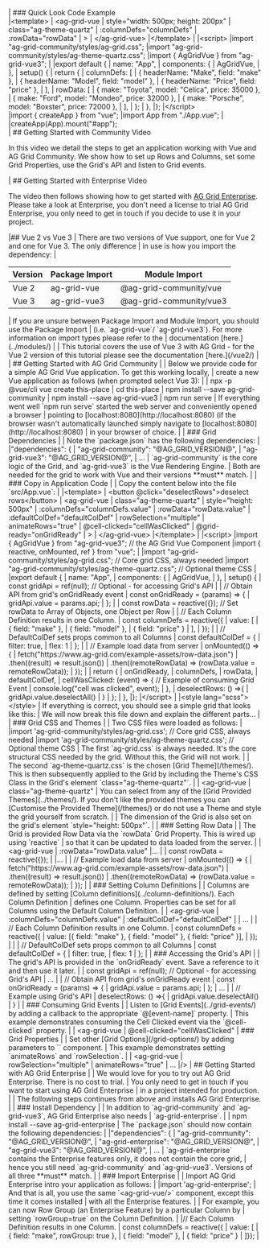<framework-specific-section frameworks="vue">
| ### Quick Look Code Example
</framework-specific-section>

<framework-specific-section frameworks="vue">
<tabs>

<tabs-links>
<open-in-cta type="codesandbox" href="https://codesandbox.io/s/ag-grid-vue-3-example-bvwik?file=/src/main.js" />
</tabs-links>

<div tab-label="App.vue">
</framework-specific-section>

<framework-specific-section frameworks="vue">
<snippet transform={false} language="jsx" lineNumbers="true">
|&lt;template>
|  &lt;ag-grid-vue
|    style="width: 500px; height: 200px"
|    class="ag-theme-quartz"
|    :columnDefs="columnDefs"
|    :rowData="rowData"
|  >
|  &lt;/ag-grid-vue>
|&lt;/template>
|
|&lt;script>
|import "ag-grid-community/styles/ag-grid.css";
|import "ag-grid-community/styles/ag-theme-quartz.css";
|import { AgGridVue } from "ag-grid-vue3";
|
|export default {
|  name: "App",
|  components: {
|    AgGridVue,
|  },
|  setup() {
|    return {
|      columnDefs: [
|        { headerName: "Make", field: "make" },
|        { headerName: "Model", field: "model" },
|        { headerName: "Price", field: "price" },
|      ],
|      rowData: [
|        { make: "Toyota", model: "Celica", price: 35000 },
|        { make: "Ford", model: "Mondeo", price: 32000 },
|        { make: "Porsche", model: "Boxster", price: 72000 },
|      ],
|    };
|  },
|};
|&lt;/script>
</snippet>
</framework-specific-section>

<framework-specific-section frameworks="vue">
</div>
<div tab-label="main.js">
</framework-specific-section>

<framework-specific-section frameworks="vue">
<snippet transform={false} language="jsx" lineNumbers="true">
|import { createApp } from "vue";
|import App from "./App.vue";
|
|createApp(App).mount("#app");
</framework-specific-section>

<framework-specific-section frameworks="vue">
</div>

</tabs>
</framework-specific-section>

<framework-specific-section frameworks="vue">
| ## Getting Started with Community Video
</framework-specific-section>

<framework-specific-section frameworks="vue">
 <video-section id="V14w_NFuZB4" title="Video Tutorial for Getting Started with AG Grid Community">
 <p>
     In this video we detail the steps to get an application working with Vue and AG Grid Community. We show how to set up Rows and Columns, set some Grid Properties, use the Grid's API and listen to Grid events.
 </p>
 </video-section>
</framework-specific-section>

<framework-specific-section frameworks="vue">
| ## Getting Started with Enterprise Video
</framework-specific-section>

<framework-specific-section frameworks="vue">
 <video-section id="9WnYqSxTuE8" title="Getting Started with AG Grid Enterprise">
 <p>
     The video then follows showing how to get started with <a href="../licensing/">AG Grid Enterprise</a>. Please take a look at Enterprise, you don't need a license to trial AG Grid Enterprise, you only need to get in touch if you decide to use it in your project.
 </p>
 </video-section>
</framework-specific-section>

<framework-specific-section frameworks="vue">
|## Vue 2 vs Vue 3
| There are two versions of Vue support, one for Vue 2 and one for Vue 3. The only difference
| in use is how you import the dependency:
|
</framework-specific-section>

<framework-specific-section frameworks="vue">
<div class="font-size-responsive">
    <table>
        <thead>
        <tr>
            <th>Version</th>
            <th>Package Import</th>
            <th>Module Import</th>
        </tr>
        </thead>
        <tbody>
        <tr>
            <td>Vue 2</td>
            <td>ag-grid-vue</td>
            <td>@ag-grid-community/vue</td>
        </tr>
        <tr>
            <td>Vue 3</td>
            <td>ag-grid-vue3</td>
            <td>@ag-grid-community/vue3</td>
        </tr>
        </tbody>
    </table>
</div>
</framework-specific-section>

<framework-specific-section frameworks="vue">
| If you are unsure between Package Import and Module Import, you should use the Package Import
| (i.e. `ag-grid-vue`/ `ag-grid-vue3`). For more information on import types please refer to the 
| documentation [here.](../modules/)
|
| This tutorial covers the use of Vue 3 with AG Grid - for the Vue 2 version of this tutorial please see the documentation [here.](/vue2/)
|
| ## Getting Started with AG Grid Community
|
| Below we provide code for a simple AG Grid Vue application. To get this working locally,
| create a new Vue application as follows (when prompted select Vue 3):
|
</framework-specific-section>

<framework-specific-section frameworks="vue">
<snippet transform={false} language="bash">
| npx -p @vue/cli vue create this-place
| cd this-place
| npm install --save ag-grid-community
| npm install --save ag-grid-vue3
| npm run serve
</snippet>
</framework-specific-section> 

<framework-specific-section frameworks="vue">
| If everything went well `npm run serve` started the web server and conveniently opened a browser
| pointing to [localhost:8080](http://localhost:8080) (if the browser wasn't automatically launched simply navigate to [localhost:8080](http://localhost:8080)
| in your browser of choice.
|
| ### Grid Dependencies
|
| Note the `package.json` has the following dependencies:
|
</framework-specific-section>

<framework-specific-section frameworks="vue">
<snippet transform={false}>
|"dependencies": {
|    "ag-grid-community": "@AG_GRID_VERSION@",
|    "ag-grid-vue3": "@AG_GRID_VERSION@",
|    ...
</snippet>
</framework-specific-section>

<framework-specific-section frameworks="vue">
| `ag-grid-community` is the core logic of the Grid, and `ag-grid-vue3` is the Vue Rendering Engine.
| Both are needed for the grid to work with Vue and their versions **must** match.
|
| ### Copy in Application Code
|
| Copy the content below into the file `src/App.vue`:
|
</framework-specific-section>

<framework-specific-section frameworks="vue">
<snippet transform={false} language="html">
|&lt;template>
|  &lt;button @click="deselectRows">deselect rows&lt;/button>
|  &lt;ag-grid-vue
|    class="ag-theme-quartz"
|    style="height: 500px"
|    :columnDefs="columnDefs.value"
|    :rowData="rowData.value"
|    :defaultColDef="defaultColDef"
|    rowSelection="multiple"
|    animateRows="true"
|    @cell-clicked="cellWasClicked"
|    @grid-ready="onGridReady"
|  >
|  &lt;/ag-grid-vue>
|&lt;/template>
|
|&lt;script>
|import { AgGridVue } from "ag-grid-vue3";  // the AG Grid Vue Component
|import { reactive, onMounted, ref } from "vue";
|
|import "ag-grid-community/styles/ag-grid.css"; // Core grid CSS, always needed
|import "ag-grid-community/styles/ag-theme-quartz.css"; // Optional theme CSS
|
|export default {
|  name: "App",
|  components: {
|    AgGridVue,
|  },
|  setup() {
|    const gridApi = ref(null); // Optional - for accessing Grid's API
|
|    // Obtain API from grid's onGridReady event
|    const onGridReady = (params) => {
|      gridApi.value = params.api;
|    };
|
|    const rowData = reactive({}); // Set rowData to Array of Objects, one Object per Row
|
|    // Each Column Definition results in one Column.
|    const columnDefs = reactive({
|      value: [
|           { field: "make" },
|           { field: "model" },
|           { field: "price" }
|      ],
|    });
|
|    // DefaultColDef sets props common to all Columns
|    const defaultColDef = {
|      filter: true,
|      flex: 1
|    };
|
|    // Example load data from server
|    onMounted(() => {
|      fetch("https://www.ag-grid.com/example-assets/row-data.json")
|        .then((result) => result.json())
|        .then((remoteRowData) => (rowData.value = remoteRowData));
|    });
|
|    return {
|      onGridReady,
|      columnDefs,
|      rowData,
|      defaultColDef,
|      cellWasClicked: (event) => { // Example of consuming Grid Event
|        console.log("cell was clicked", event);
|      },
|      deselectRows: () =>{
|        gridApi.value.deselectAll()
|      }
|    };
|  },
|};
|&lt;/script>
|
|&lt;style lang="scss">&lt;/style>
</snippet>
</framework-specific-section>

<framework-specific-section frameworks="vue">
| If everything is correct, you should see a simple grid that looks like this:
</framework-specific-section>
<framework-specific-section frameworks="vue">
<image-caption src="step1.png" alt="AG Grid in its simplest form" maxWidth="80%" constrained="true" centered="true"></image-caption>
</framework-specific-section>

<framework-specific-section frameworks="vue">
| We will now break this file down and explain the different parts...
|
| ### Grid CSS and Themes
|
| Two CSS files were loaded as follows:
|
</framework-specific-section>

<framework-specific-section frameworks="vue">
<snippet transform={false} language="jsx">
|import 'ag-grid-community/styles/ag-grid.css'; // Core grid CSS, always needed
|import 'ag-grid-community/styles/ag-theme-quartz.css'; // Optional theme CSS
</snippet>
</framework-specific-section>

<framework-specific-section frameworks="vue">
| The first `ag-grid.css` is always needed. It's the core structural CSS needed by the grid. Without this, the Grid will not work.
|
| The second `ag-theme-quartz.css` is the chosen [Grid Theme](/themes/). This is then subsequently applied to the Grid by including the Theme's CSS Class in the Grid's element `class="ag-theme-quartz"`.
|
</framework-specific-section>

<framework-specific-section frameworks="vue">
<snippet transform={false} language="jsx">
| &lt;ag-grid-vue
|    class="ag-theme-quartz"
</snippet>
</framework-specific-section>

<framework-specific-section frameworks="vue">
| You can select from any of the [Grid Provided Themes](../themes/). If you don't like the provided themes you can [Customise the Provided Theme](/themes/) or do not use a Theme and style the grid yourself from scratch.
|
| The dimension of the Grid is also set on the grid's element `style="height: 500px"`.
|
| ### Setting Row Data
|
| The Grid is provided Row Data via the `rowData` Grid Property. This is wired up using `reactive`
| so that it can be updated to data loaded from the server.
|
</framework-specific-section>

<framework-specific-section frameworks="vue">
<snippet transform={false} language="jsx">
|  &lt;ag-grid-vue
|    :rowData="rowData.value"
|...
|
| const rowData = reactive({});
|
|...
|
| // Example load data from server
| onMounted(() => {
|   fetch("https://www.ag-grid.com/example-assets/row-data.json")
|     .then((result) => result.json())
|     .then((remoteRowData) => (rowData.value = remoteRowData));
| });
|
</snippet>
</framework-specific-section>

<framework-specific-section frameworks="vue">
| ### Setting Column Definitions
|
| Columns are defined by setting [Column definitions](../column-definitions/). Each Column Definition
| defines one Column. Properties can be set for all Columns using the Default Column Definition.
|
</framework-specific-section>

<framework-specific-section frameworks="vue">
<snippet transform={false} language="jsx">
|  &lt;ag-grid-vue
|    :columnDefs="columnDefs.value"
|    :defaultColDef="defaultColDef"
|
| ...
|
| // Each Column Definition results in one Column.
| const columnDefs = reactive({
|   value: [{ field: "make" }, { field: "model" }, { field: "price" }],
| });
|
|
| // DefaultColDef sets props common to all Columns
| const defaultColDef = {
|   filter: true,
|   flex: 1
| };
|
</snippet>
</framework-specific-section>

<framework-specific-section frameworks="vue">
| ### Accessing the Grid's API
|
| The grid's API is provided in the `onGridReady` event. Save a reference to it and then use it later.
|
</framework-specific-section>

<framework-specific-section frameworks="vue">
<snippet transform={false} language="jsx">
| const gridApi = ref(null); // Optional - for accessing Grid's API
| ...
|
| // Obtain API from grid's onGridReady event
| const onGridReady = (params) => {
|   gridApi.value = params.api;
| };
| ...
|
| // Example using Grid's API
| deselectRows: () =>{
|   gridApi.value.deselectAll()
| }
|
</snippet>
</framework-specific-section>

<framework-specific-section frameworks="vue">
| ### Consuming Grid Events
|
| Listen to [Grid Events](../grid-events/) by adding a callback to the appropriate `@[event-name]` property.
| This example demonstrates consuming the Cell Clicked event via the `@cell-clicked` property.
|
</framework-specific-section>

<framework-specific-section frameworks="vue">
<snippet transform={false} language="jsx">
|  &lt;ag-grid-vue
|    @cell-clicked="cellWasClicked"
</snippet>
</framework-specific-section>

<framework-specific-section frameworks="vue">
| ### Grid Properties
|
| Set other [Grid Options](/grid-options/) by adding parameters to `<ag-grid-vue/>` component.
| This example demonstrates setting `animateRows` and `rowSelection`.
|
</framework-specific-section>

<framework-specific-section frameworks="vue">
<snippet transform={false} language="jsx">
|  &lt;ag-grid-vue
|    rowSelection="multiple"
|    animateRows="true"
|    ...
|/>
</snippet>
</framework-specific-section>

<framework-specific-section frameworks="vue">
<snippet transform={false} language="jsx">
| ## Getting Started with AG Grid Enterprise
|
| We would love for you to try out AG Grid Enterprise. There is no cost to trial.
| You only need to get in touch if you want to start using AG Grid Enterprise
| in a project intended for production.
|
| The following steps continues from above and installs AG Grid Enterprise.
|
| ### Install Dependency
|
| In addition to `ag-grid-community` and `ag-grid-vue3`, AG Grid Enterprise also needs
| `ag-grid-enterprise`.
|
</snippet>
</framework-specific-section>

<framework-specific-section frameworks="vue">
<snippet transform={false} language="bash">
| npm install --save ag-grid-enterprise
</snippet>
</framework-specific-section>

<framework-specific-section frameworks="vue">
| The `package.json` should now contain the following dependencies:
|
</framework-specific-section>

<framework-specific-section frameworks="vue">
<snippet transform={false} language="jsx">
|"dependencies": {
|    "ag-grid-community": "@AG_GRID_VERSION@",
|    "ag-grid-enterprise": "@AG_GRID_VERSION@",
|    "ag-grid-vue3": "@AG_GRID_VERSION@",
|    ...
</snippet>
</framework-specific-section>

<framework-specific-section frameworks="vue">
| `ag-grid-enterprise` contains the Enterprise features only, it does not contain the core grid,
| hence you still need `ag-grid-community` and `ag-grid-vue3`. Versions of all three **must** match.
|
| ### Import Enterprise
|
| Import AG Grid Enterprise intro your application as follows:
|
</framework-specific-section>

<framework-specific-section frameworks="vue">
<snippet transform={false} language="jsx">
|import 'ag-grid-enterprise';
</snippet>
</framework-specific-section>

<framework-specific-section frameworks="vue">
| And that is all, you use the same `&lt;ag-grid-vue/>` component, except this time it comes installed
| with all the Enterprise features.
|
| For example, you can now Row Group (an Enterprise Feature) by a particular Column by
| setting `rowGroup=true` on the Column Definition.
|
</framework-specific-section>

<framework-specific-section frameworks="vue">
<snippet transform={false} language="jsx">
|// Each Column Definition results in one Column.
| const columnDefs = reactive({
|   value: [
|        { field: "make", rowGroup: true }, 
|        { field: "model" }, 
|        { field: "price" }
|   ]});
|
</snippet>
</framework-specific-section>
